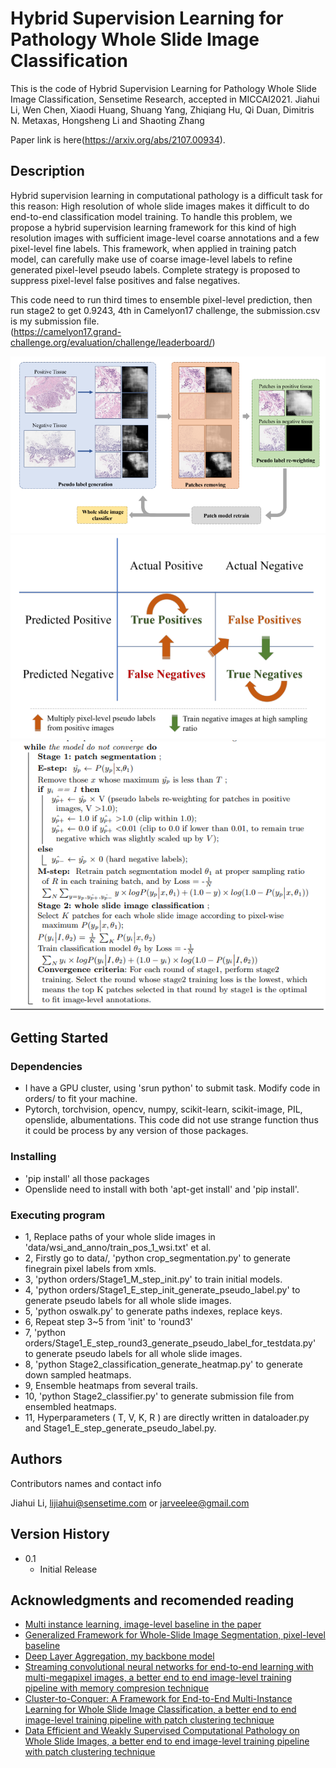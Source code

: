 # Hybrid Supervision Learning for Pathology Whole Slide Image Classification

This is the code of 
Hybrid Supervision Learning for Pathology Whole Slide Image Classification, Sensetime Research, accepted in MICCAI2021.
Jiahui Li, Wen Chen, Xiaodi Huang, Shuang Yang, Zhiqiang Hu, Qi Duan, Dimitris N. Metaxas, Hongsheng Li and Shaoting Zhang

Paper link is here(https://arxiv.org/abs/2107.00934).

## Description

Hybrid supervision learning in computational pathology is a difficult task for this reason:
High resolution of whole slide images makes it difficult to do end-to-end
classification model training. To handle this problem, we
propose a hybrid supervision learning framework for this kind of high resolution images with sufficient image-level coarse annotations and a few
pixel-level fine labels. This framework, when applied in training patch
model, can carefully make use of coarse image-level labels to refine generated pixel-level pseudo labels. Complete strategy is proposed to suppress
pixel-level false positives and false negatives.

This code need to run third times to ensemble pixel-level prediction, then run stage2 to 
get 0.9243, 4th in Camelyon17 challenge, the submission.csv is my submission file.  
(https://camelyon17.grand-challenge.org/evaluation/challenge/leaderboard/)

![alt text](git_shows/pipeline.png)
![alt text](git_shows/strategy.png)
![alt text](git_shows/formula.png)

## Getting Started

### Dependencies

* I have a GPU cluster, using 'srun python' to submit task. Modify code in orders/ to fit your machine.
* Pytorch, torchvision, opencv, numpy, scikit-learn, scikit-image, PIL, openslide, albumentations. This code did not use strange function thus it could be process by any version of those packages.

### Installing

* 'pip install' all those packages 
* Openslide need to install with both 'apt-get install' and 'pip install'. 

### Executing program

* 1,  Replace paths of your whole slide images in 'data/wsi_and_anno/train_pos_1_wsi.txt' et al.
* 2,  Firstly go to data/, 'python crop_segmentation.py' to generate finegrain pixel labels from xmls.
* 3,  'python orders/Stage1_M_step_init.py' to train initial models.
* 4,  'python orders/Stage1_E_step_init_generate_pseudo_label.py' to generate pseudo labels for all whole slide images.
* 5,  'python oswalk.py' to generate paths indexes, replace keys.
* 6,  Repeat step 3~5 from 'init' to 'round3'
* 7,  'python orders/Stage1_E_step_round3_generate_pseudo_label_for_testdata.py' to generate pseudo labels for all whole slide images.
* 8,  'python Stage2_classification_generate_heatmap.py' to generate down sampled heatmaps.
* 9,  Ensemble heatmaps from several trails.
* 10, 'python Stage2_classifier.py' to generate submission file from ensembled heatmaps.
* 11, Hyperparameters ( T, V, K, R ) are directly written in dataloader.py and Stage1_E_step_generate_pseudo_label.py.

## Authors

Contributors names and contact info

Jiahui Li, lijiahui@sensetime.com or jarveelee@gmail.com 

## Version History

* 0.1
    * Initial Release

## Acknowledgments and recomended reading
* [Multi instance learning, image-level baseline in the paper](https://github.com/MSKCC-Computational-Pathology/MIL-nature-medicine-2019)
* [Generalized Framework for Whole-Slide Image Segmentation, pixel-level baseline](https://github.com/haranrk/DigiPathAI)
* [Deep Layer Aggregation, my backbone model](https://github.com/ucbdrive/dla)
* [Streaming convolutional neural networks for end-to-end learning with multi-megapixel images, a better end to end image-level training pipeline with memory compresion technique](https://github.com/DIAGNijmegen/StreamingCNN)
* [Cluster-to-Conquer: A Framework for End-to-End Multi-Instance Learning for Whole Slide Image Classification, a better end to end image-level training pipeline with patch clustering technique](https://github.com/YashSharma/C2C)
* [Data Efficient and Weakly Supervised Computational Pathology on Whole Slide Images, a better end to end image-level training pipeline with patch clustering technique](https://github.com/mahmoodlab/CLAM)


